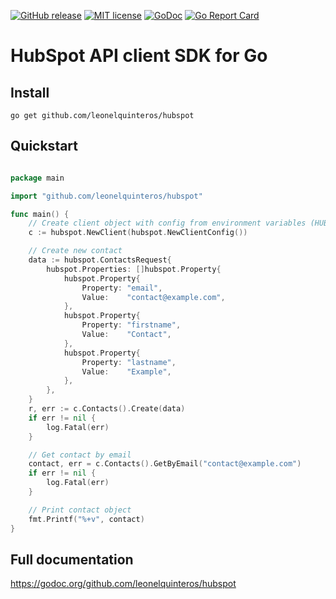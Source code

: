 [![GitHub release](https://img.shields.io/github/release/leonelquinteros/hubspot.svg)](https://github.com/leonelquinteros/hubspot)
[![MIT license](https://img.shields.io/badge/License-MIT-blue.svg)](LICENSE)
[![GoDoc](https://godoc.org/github.com/leonelquinteros/hubspot?status.svg)](https://godoc.org/github.com/leonelquinteros/hubspot)
[![Go Report Card](https://goreportcard.com/badge/github.com/leonelquinteros/hubspot)](https://goreportcard.com/report/github.com/leonelquinteros/hubspot)

# HubSpot API client SDK for Go

## Install

```
go get github.com/leonelquinteros/hubspot
```

## Quickstart

```go

package main

import "github.com/leonelquinteros/hubspot"

func main() {
    // Create client object with config from environment variables (HUBSPOT_API_HOST, HUBSPOT_API_KEY, HUBSPOT_OAUTH_TOKEN)
    c := hubspot.NewClient(hubspot.NewClientConfig())

    // Create new contact
    data := hubspot.ContactsRequest{
		hubspot.Properties: []hubspot.Property{
			hubspot.Property{
				Property: "email",
				Value:    "contact@example.com",
			},
			hubspot.Property{
				Property: "firstname",
				Value:    "Contact",
			},
			hubspot.Property{
				Property: "lastname",
				Value:    "Example",
			},
		},
    }
    r, err := c.Contacts().Create(data)
	if err != nil {
		log.Fatal(err)
	}

    // Get contact by email
    contact, err = c.Contacts().GetByEmail("contact@example.com")
    if err != nil {
        log.Fatal(err)
    }

    // Print contact object
    fmt.Printf("%+v", contact)
}

```

## Full documentation

https://godoc.org/github.com/leonelquinteros/hubspot
